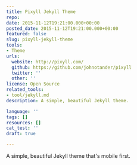 ```yaml
---
title: Pixyll Jekyll Theme
repo: 
date: 2015-11-12T19:21:00.000+00:00
posted_date: 2015-11-12T19:21:00.000+00:00
featured: false
slug: pixyll-jekyll-theme
tools:
- Theme
urls:
  website: http://pixyll.com/
  github: https://github.com/johnotander/pixyll
  twitter: ''
  other: ''
license: Open Source
related_tools:
- tool/jekyll.md
description: A simple, beautiful Jekyll theme.

language: ''
tags: []
resources: []
cat_test: ''
draft: true

---
```

A simple, beautiful Jekyll theme that's mobile first.




